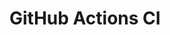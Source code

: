 # GitHub Actions CI



































































































































































































































































































































































































































































































































































































































































































































































































































































































































































































































































